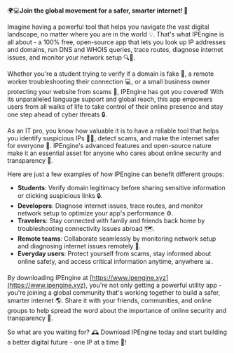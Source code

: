 🌍💻**Join the global movement for a safer, smarter internet! 🚀**

Imagine having a powerful tool that helps you navigate the vast digital landscape, no matter where you are in the world 💡. That's what IPEngine is all about - a 100% free, open-source app that lets you look up IP addresses and domains, run DNS and WHOIS queries, trace routes, diagnose internet issues, and monitor your network setup 🔍📡.

Whether you're a student trying to verify if a domain is fake 🤔, a remote worker troubleshooting their connection 💻, or a small business owner protecting your website from scams 🚫, IPEngine has got you covered! With its unparalleled language support and global reach, this app empowers users from all walks of life to take control of their online presence and stay one step ahead of cyber threats 🔒.

As an IT pro, you know how valuable it is to have a reliable tool that helps you identify suspicious IPs 🕵️‍♀️, detect scams, and make the internet safer for everyone 👫. IPEngine's advanced features and open-source nature make it an essential asset for anyone who cares about online security and transparency 💯.

Here are just a few examples of how IPEngine can benefit different groups:

* **Students**: Verify domain legitimacy before sharing sensitive information or clicking suspicious links 🔒.
* **Developers**: Diagnose internet issues, trace routes, and monitor network setup to optimize your app's performance ⚙️.
* **Travelers**: Stay connected with family and friends back home by troubleshooting connectivity issues abroad 🗺️.
* **Remote teams**: Collaborate seamlessly by monitoring network setup and diagnosing internet issues remotely 💼.
* **Everyday users**: Protect yourself from scams, stay informed about online safety, and access critical information anytime, anywhere 📊.

By downloading IPEngine at [https://www.ipengine.xyz](https://www.ipengine.xyz), you're not only getting a powerful utility app - you're joining a global community that's working together to build a safer, smarter internet 🌎. Share it with your friends, communities, and online groups to help spread the word about the importance of online security and transparency 💬.

So what are you waiting for? 🕰️ Download IPEngine today and start building a better digital future - one IP at a time 🔗!